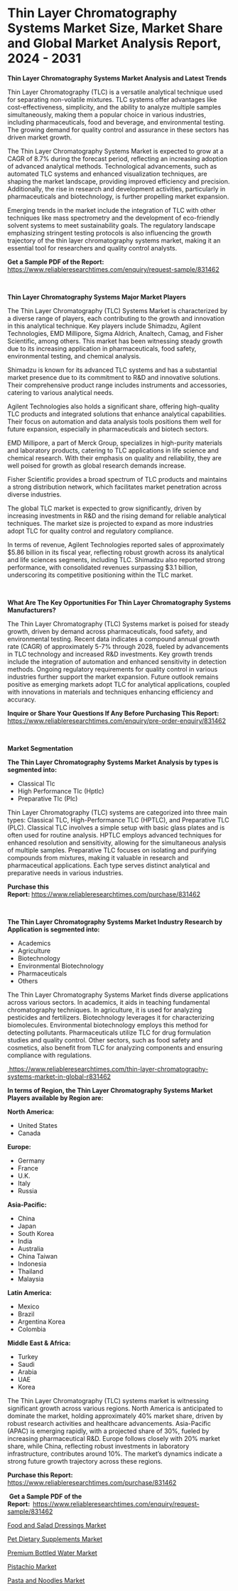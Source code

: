<p><h1>Thin Layer Chromatography Systems Market Size, Market Share and Global Market Analysis Report, 2024 - 2031</h1></p><p><strong>Thin Layer Chromatography Systems Market Analysis and Latest Trends</strong></p>
<p><p>Thin Layer Chromatography (TLC) is a versatile analytical technique used for separating non-volatile mixtures. TLC systems offer advantages like cost-effectiveness, simplicity, and the ability to analyze multiple samples simultaneously, making them a popular choice in various industries, including pharmaceuticals, food and beverage, and environmental testing. The growing demand for quality control and assurance in these sectors has driven market growth.</p><p>The Thin Layer Chromatography Systems Market is expected to grow at a CAGR of 8.7% during the forecast period, reflecting an increasing adoption of advanced analytical methods. Technological advancements, such as automated TLC systems and enhanced visualization techniques, are shaping the market landscape, providing improved efficiency and precision. Additionally, the rise in research and development activities, particularly in pharmaceuticals and biotechnology, is further propelling market expansion.</p><p>Emerging trends in the market include the integration of TLC with other techniques like mass spectrometry and the development of eco-friendly solvent systems to meet sustainability goals. The regulatory landscape emphasizing stringent testing protocols is also influencing the growth trajectory of the thin layer chromatography systems market, making it an essential tool for researchers and quality control analysts.</p></p>
<p><strong>Get a Sample PDF of the Report:&nbsp;</strong> <a href="https://www.reliableresearchtimes.com/enquiry/request-sample/831462?utm_campaign=1529&utm_medium=2&utm_source=Github&utm_content=ia&utm_term=08102024&utm_id=thin-layer-chromatography-systems">https://www.reliableresearchtimes.com/enquiry/request-sample/831462</a></p>
<p>&nbsp;</p>
<p><strong>Thin Layer Chromatography Systems Major Market Players</strong></p>
<p><p>The Thin Layer Chromatography (TLC) Systems Market is characterized by a diverse range of players, each contributing to the growth and innovation in this analytical technique. Key players include Shimadzu, Agilent Technologies, EMD Millipore, Sigma Aldrich, Analtech, Camag, and Fisher Scientific, among others. This market has been witnessing steady growth due to its increasing application in pharmaceuticals, food safety, environmental testing, and chemical analysis.</p><p>Shimadzu is known for its advanced TLC systems and has a substantial market presence due to its commitment to R&D and innovative solutions. Their comprehensive product range includes instruments and accessories, catering to various analytical needs. </p><p>Agilent Technologies also holds a significant share, offering high-quality TLC products and integrated solutions that enhance analytical capabilities. Their focus on automation and data analysis tools positions them well for future expansion, especially in pharmaceuticals and biotech sectors.</p><p>EMD Millipore, a part of Merck Group, specializes in high-purity materials and laboratory products, catering to TLC applications in life science and chemical research. With their emphasis on quality and reliability, they are well poised for growth as global research demands increase.</p><p>Fisher Scientific provides a broad spectrum of TLC products and maintains a strong distribution network, which facilitates market penetration across diverse industries. </p><p>The global TLC market is expected to grow significantly, driven by increasing investments in R&D and the rising demand for reliable analytical techniques. The market size is projected to expand as more industries adopt TLC for quality control and regulatory compliance.</p><p>In terms of revenue, Agilent Technologies reported sales of approximately $5.86 billion in its fiscal year, reflecting robust growth across its analytical and life sciences segments, including TLC. Shimadzu also reported strong performance, with consolidated revenues surpassing $3.1 billion, underscoring its competitive positioning within the TLC market.</p></p>
<p>&nbsp;</p>
<p><strong>What Are The Key Opportunities For Thin Layer Chromatography Systems Manufacturers?</strong></p>
<p><p>The Thin Layer Chromatography (TLC) Systems market is poised for steady growth, driven by demand across pharmaceuticals, food safety, and environmental testing. Recent data indicates a compound annual growth rate (CAGR) of approximately 5-7% through 2028, fueled by advancements in TLC technology and increased R&D investments. Key growth trends include the integration of automation and enhanced sensitivity in detection methods. Ongoing regulatory requirements for quality control in various industries further support the market expansion. Future outlook remains positive as emerging markets adopt TLC for analytical applications, coupled with innovations in materials and techniques enhancing efficiency and accuracy.</p></p>
<p><strong>Inquire or Share Your Questions If Any Before Purchasing This Report:</strong> <a href="https://www.reliableresearchtimes.com/enquiry/pre-order-enquiry/831462?utm_campaign=1529&utm_medium=2&utm_source=Github&utm_content=ia&utm_term=08102024&utm_id=thin-layer-chromatography-systems">https://www.reliableresearchtimes.com/enquiry/pre-order-enquiry/831462</a></p>
<p>&nbsp;</p>
<p><strong>Market Segmentation</strong></p>
<p><strong>The Thin Layer Chromatography Systems Market Analysis by types is segmented into:</strong></p>
<p><ul><li>Classical Tlc</li><li>High Performance Tlc (Hptlc)</li><li>Preparative Tlc (Plc)</li></ul></p>
<p><p>Thin Layer Chromatography (TLC) systems are categorized into three main types: Classical TLC, High-Performance TLC (HPTLC), and Preparative TLC (PLC). Classical TLC involves a simple setup with basic glass plates and is often used for routine analysis. HPTLC employs advanced techniques for enhanced resolution and sensitivity, allowing for the simultaneous analysis of multiple samples. Preparative TLC focuses on isolating and purifying compounds from mixtures, making it valuable in research and pharmaceutical applications. Each type serves distinct analytical and preparative needs in various industries.</p></p>
<p><strong>Purchase this Report:&nbsp;</strong><a href="https://www.reliableresearchtimes.com/purchase/831462?utm_campaign=1529&utm_medium=2&utm_source=Github&utm_content=ia&utm_term=08102024&utm_id=thin-layer-chromatography-systems">https://www.reliableresearchtimes.com/purchase/831462</a></p>
<p>&nbsp;</p>
<p><strong>The Thin Layer Chromatography Systems Market Industry Research by Application is segmented into:</strong></p>
<p><ul><li>Academics</li><li>Agriculture</li><li>Biotechnology</li><li>Environmental Biotechnology</li><li>Pharmaceuticals</li><li>Others</li></ul></p>
<p><p>The Thin Layer Chromatography Systems Market finds diverse applications across various sectors. In academics, it aids in teaching fundamental chromatography techniques. In agriculture, it is used for analyzing pesticides and fertilizers. Biotechnology leverages it for characterizing biomolecules. Environmental biotechnology employs this method for detecting pollutants. Pharmaceuticals utilize TLC for drug formulation studies and quality control. Other sectors, such as food safety and cosmetics, also benefit from TLC for analyzing components and ensuring compliance with regulations.</p></p>
<p><a href="https://www.reliableresearchtimes.com/thin-layer-chromatography-systems-market-in-global-r831462?utm_campaign=1529&utm_medium=2&utm_source=Github&utm_content=ia&utm_term=08102024&utm_id=thin-layer-chromatography-systems">&nbsp;https://www.reliableresearchtimes.com/thin-layer-chromatography-systems-market-in-global-r831462</a></p>
<p><strong>In terms of Region, the Thin Layer Chromatography Systems Market Players available by Region are:</strong></p>
<p>
    <p> <strong> North America: </strong>
        <ul>
            <li>United States</li>
            <li>Canada</li>
        </ul>
        </p> 
    <p> <strong> Europe: </strong>
        <ul>
            <li>Germany</li>
            <li>France</li>
            <li>U.K.</li>
            <li>Italy</li>
            <li>Russia</li>
        </ul>
        </p> 
    <p> <strong> Asia-Pacific: </strong>
        <ul>
            <li>China</li>
            <li>Japan</li>
            <li>South Korea</li>
            <li>India</li>
            <li>Australia</li>
            <li>China Taiwan</li>
            <li>Indonesia</li>
            <li>Thailand</li>
            <li>Malaysia</li>
        </ul>
        </p> 
    <p> <strong> Latin America: </strong>
        <ul>
            <li>Mexico</li>
            <li>Brazil</li>
            <li>Argentina Korea</li>
            <li>Colombia</li>
        </ul>
        </p> 
    <p> <strong> Middle East & Africa: </strong>
        <ul>
            <li>Turkey</li>
            <li>Saudi</li>
            <li>Arabia</li>
            <li>UAE</li>
            <li>Korea</li>
        </ul>
    </p>
    </p>
<p><p>The Thin Layer Chromatography (TLC) systems market is witnessing significant growth across various regions. North America is anticipated to dominate the market, holding approximately 40% market share, driven by robust research activities and healthcare advancements. Asia-Pacific (APAC) is emerging rapidly, with a projected share of 30%, fueled by increasing pharmaceutical R&D. Europe follows closely with 20% market share, while China, reflecting robust investments in laboratory infrastructure, contributes around 10%. The market’s dynamics indicate a strong future growth trajectory across these regions.</p></p>
<p><strong>Purchase this Report: </strong><a href="https://www.reliableresearchtimes.com/purchase/831462?utm_campaign=1529&utm_medium=2&utm_source=Github&utm_content=ia&utm_term=08102024&utm_id=thin-layer-chromatography-systems">https://www.reliableresearchtimes.com/purchase/831462</a></p>
<p>&nbsp;<strong>Get a Sample PDF of the Report:&nbsp;&nbsp;</strong><a href="https://www.reliableresearchtimes.com/enquiry/request-sample/831462?utm_campaign=1529&utm_medium=2&utm_source=Github&utm_content=ia&utm_term=08102024&utm_id=thin-layer-chromatography-systems">https://www.reliableresearchtimes.com/enquiry/request-sample/831462</a></p>
<p><strong></strong></p>
<p><p><a href="https://www.linkedin.com/pulse/food-salad-dressings-market-growth-outlook-from-2024-2031-b2auf?utm_campaign=1529&utm_medium=2&utm_source=Github&utm_content=ia&utm_term=08102024&utm_id=thin-layer-chromatography-systems">Food and Salad Dressings Market</a></p><p><a href="https://www.linkedin.com/pulse/key-drivers-pet-dietary-supplements-market-trends-future-libwf?utm_campaign=1529&utm_medium=2&utm_source=Github&utm_content=ia&utm_term=08102024&utm_id=thin-layer-chromatography-systems">Pet Dietary Supplements Market</a></p><p><a href="https://www.linkedin.com/pulse/emerging-premium-bottled-water-market-opportunities-analysis-tg3bf?utm_campaign=1529&utm_medium=2&utm_source=Github&utm_content=ia&utm_term=08102024&utm_id=thin-layer-chromatography-systems">Premium Bottled Water Market</a></p><p><a href="https://www.linkedin.com/pulse/pistachio-market-share-size-trends-industry-analysis-report-szgmf?utm_campaign=1529&utm_medium=2&utm_source=Github&utm_content=ia&utm_term=08102024&utm_id=thin-layer-chromatography-systems">Pistachio Market</a></p><p><a href="https://www.linkedin.com/pulse/pasta-noodles-market-growth-outlook-from-2024-2031-projecting-qvppf?utm_campaign=1529&utm_medium=2&utm_source=Github&utm_content=ia&utm_term=08102024&utm_id=thin-layer-chromatography-systems">Pasta and Noodles Market</a></p></p>